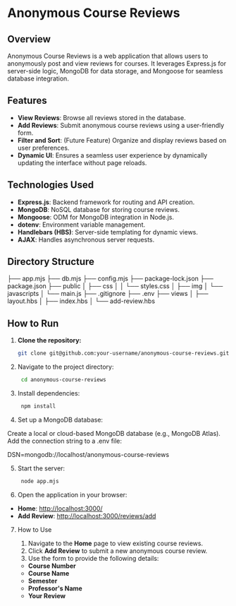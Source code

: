 # Anonymous Course Reviews

## Overview
Anonymous Course Reviews is a web application that allows users to anonymously post and view reviews for courses. It leverages Express.js for server-side logic, MongoDB for data storage, and Mongoose for seamless database integration.

## Features
- **View Reviews**: Browse all reviews stored in the database.
- **Add Reviews**: Submit anonymous course reviews using a user-friendly form.
- **Filter and Sort**: (Future Feature) Organize and display reviews based on user preferences.
- **Dynamic UI**: Ensures a seamless user experience by dynamically updating the interface without page reloads.

## Technologies Used
- **Express.js**: Backend framework for routing and API creation.
- **MongoDB**: NoSQL database for storing course reviews.
- **Mongoose**: ODM for MongoDB integration in Node.js.
- **dotenv**: Environment variable management.
- **Handlebars (HBS)**: Server-side templating for dynamic views.
- **AJAX**: Handles asynchronous server requests.

## Directory Structure
├── app.mjs ├── db.mjs ├── config.mjs ├── package-lock.json ├── package.json ├── public │ ├── css │ │ └── styles.css │ ├── img │ └── javascripts │ └── main.js ├── .gitignore ├── .env ├── views │ ├── layout.hbs │ ├── index.hbs │ └── add-review.hbs


## How to Run
1. **Clone the repository:**
   ```bash
   git clone git@github.com:your-username/anonymous-course-reviews.git

2. Navigate to the project directory:
   ```bash
    cd anonymous-course-reviews

3. Install dependencies:
   ```bash
    npm install

4. Set up a MongoDB database:

Create a local or cloud-based MongoDB database (e.g., MongoDB Atlas).
Add the connection string to a .env file:

DSN=mongodb://localhost/anonymous-course-reviews

5. Start the server:
   ```bash
    node app.mjs

6. Open the application in your browser:

- **Home**: [http://localhost:3000/](http://localhost:3000/)
- **Add Review**: [http://localhost:3000/reviews/add](http://localhost:3000/reviews/add)

7. How to Use

    1. Navigate to the **Home** page to view existing course reviews.
    2. Click **Add Review** to submit a new anonymous course review.
    3. Use the form to provide the following details:
    - **Course Number**
    - **Course Name**
    - **Semester**
    - **Professor's Name**
    - **Your Review**

